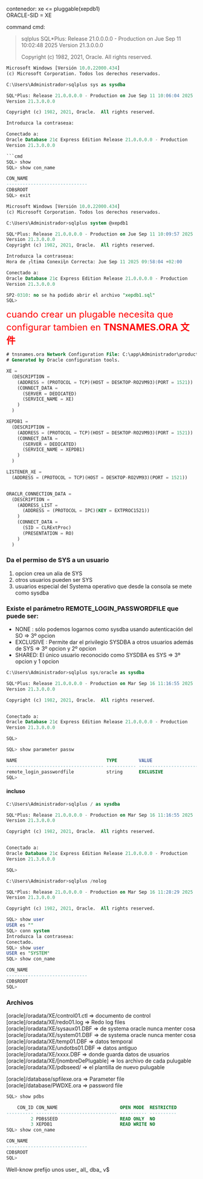 
contenedor: xe <= pluggable(xepdb1)  
ORACLE-SID = XE   


command cmd: 
> sqlplus
> SQL*Plus: Release 21.0.0.0.0 - Production on Jue Sep 11 10:02:48 2025
> Version 21.3.0.0.0
>
> Copyright (c) 1982, 2021, Oracle.  All rights reserved.

```sql
Microsoft Windows [Versión 10.0.22000.434]
(c) Microsoft Corporation. Todos los derechos reservados.

C:\Users\Administrador>sqlplus sys as sysdba

SQL*Plus: Release 21.0.0.0.0 - Production on Jue Sep 11 10:06:04 2025
Version 21.3.0.0.0

Copyright (c) 1982, 2021, Oracle.  All rights reserved.

Introduzca la contrase±a:

Conectado a:
Oracle Database 21c Express Edition Release 21.0.0.0.0 - Production
Version 21.3.0.0.0

```cmd
SQL> show
SQL> show con_name

CON_NAME
------------------------------
CDB$ROOT
SQL> exit
```

```sql
Microsoft Windows [Versión 10.0.22000.434]
(c) Microsoft Corporation. Todos los derechos reservados.

C:\Users\Administrador>sqlplus system @xepdb1

SQL*Plus: Release 21.0.0.0.0 - Production on Jue Sep 11 10:09:57 2025
Version 21.3.0.0.0
Copyright (c) 1982, 2021, Oracle.  All rights reserved.

Introduzca la contrase±a:
Hora de ┌ltima Conexi¾n Correcta: Jue Sep 11 2025 09:58:04 +02:00

Conectado a:
Oracle Database 21c Express Edition Release 21.0.0.0.0 - Production
Version 21.3.0.0.0

SP2-0310: no se ha podido abrir el archivo "xepdb1.sql"
SQL>
```

<font color="red" size="5">
cuando crear un plugable necesita que configurar tambien en 
<b>TNSNAMES.ORA 文件</b>
</font>  

```sql
# tnsnames.ora Network Configuration File: C:\app\Administrador\product\21c\homes\OraDB21Home1\NETWORK\ADMIN\tnsnames.ora
# Generated by Oracle configuration tools.

XE =
  (DESCRIPTION =
    (ADDRESS = (PROTOCOL = TCP)(HOST = DESKTOP-RO2VM93)(PORT = 1521))
    (CONNECT_DATA =
      (SERVER = DEDICATED)
      (SERVICE_NAME = XE)
    )
  )

XEPDB1 =
  (DESCRIPTION =
    (ADDRESS = (PROTOCOL = TCP)(HOST = DESKTOP-RO2VM93)(PORT = 1521))
    (CONNECT_DATA =
      (SERVER = DEDICATED)
      (SERVICE_NAME = XEPDB1)
    )
  )

LISTENER_XE =
  (ADDRESS = (PROTOCOL = TCP)(HOST = DESKTOP-RO2VM93)(PORT = 1521))


ORACLR_CONNECTION_DATA =
  (DESCRIPTION =
    (ADDRESS_LIST =
      (ADDRESS = (PROTOCOL = IPC)(KEY = EXTPROC1521))
    )
    (CONNECT_DATA =
      (SID = CLRExtProc)
      (PRESENTATION = RO)
    )
  )

```
### Da el permiso de SYS a un usuario
1. opcion crea un alia de SYS
2. otros usuarios pueden ser SYS
3. usuarios especial del Systema operativo que desde la consola se mete como sysdba

### Existe el parámetro REMOTE_LOGIN_PASSWORDFILE que puede ser:
- NONE : sólo podemos logarnos como sysdba usando autenticación del SO => 3º opcion
- EXCLUSIVE : Permite dar el privilegio SYSDBA a otros usuarios además de SYS => 3º opcion y 2º opcion
- SHARED: El único usuario reconocido como SYSDBA es SYS => 3º opcion y 1 opcion

```sql
C:\Users\Administrador>sqlplus sys/oracle as sysdba

SQL*Plus: Release 21.0.0.0.0 - Production on Mar Sep 16 11:16:55 2025
Version 21.3.0.0.0

Copyright (c) 1982, 2021, Oracle.  All rights reserved.


Conectado a:
Oracle Database 21c Express Edition Release 21.0.0.0.0 - Production
Version 21.3.0.0.0

SQL>
```
```sql
SQL> show parameter passw

NAME                                 TYPE        VALUE
------------------------------------ ----------- ------------------------------
remote_login_passwordfile            string      EXCLUSIVE
SQL>
```
#### incluso

```sql
C:\Users\Administrador>sqlplus / as sysdba

SQL*Plus: Release 21.0.0.0.0 - Production on Mar Sep 16 11:16:55 2025
Version 21.3.0.0.0

Copyright (c) 1982, 2021, Oracle.  All rights reserved.


Conectado a:
Oracle Database 21c Express Edition Release 21.0.0.0.0 - Production
Version 21.3.0.0.0

SQL>
```

```sql
C:\Users\Administrador>sqlplus /nolog

SQL*Plus: Release 21.0.0.0.0 - Production on Mar Sep 16 11:28:29 2025
Version 21.3.0.0.0

Copyright (c) 1982, 2021, Oracle.  All rights reserved.

SQL> show user
USER es ""
SQL> conn system
Introduzca la contrase±a:
Conectado.
SQL> show user
USER es "SYSTEM"
SQL> show con_name

CON_NAME
------------------------------
CDB$ROOT
SQL>
```

### Archivos
[oracle]/oradata/XE/control01.ctl => documento de control
[oracle]/oradata/XE/redo01.log => Redo log files
[oracle]/oradata/XE/sysaux01.DBF => de systema oracle nunca menter cosa
[oracle]/oradata/XE/system01.DBF => de systema oracle nunca menter cosa
[oracle]/oradata/XE/temp01.DBF => datos temporal
[oracle]/oradata/XE/undotbs01.DBF => datos antiguo
[oracle]/oradata/XE/xxxx.DBF => donde guarda datos de usuarios
[oracle]/oradata/XE/[nombreDePlugable] => los archivo de cada pulugable
[oracle]/oradata/XE/pdbseed/ => el plantilla de nuevo pulugable

[oracle]/database/spfilexe.ora => Parameter file
[oracle]/database/PWDXE.ora => password file

```sql
SQL> show pdbs

    CON_ID CON_NAME                       OPEN MODE  RESTRICTED
---------- ------------------------------ ---------- ----------
         2 PDB$SEED                       READ ONLY  NO
         3 XEPDB1                         READ WRITE NO
SQL> show con_name

CON_NAME
------------------------------
CDB$ROOT
SQL>
```
Well-know prefijo
unos 
user_ all_ dba_ v$

